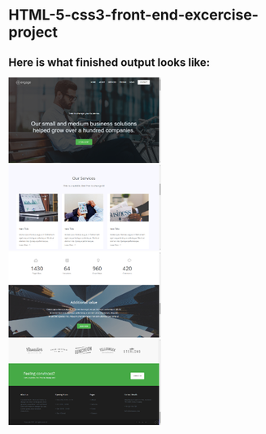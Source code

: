 # HTML-5-css3-front-end-excercise-project
## Here is what finished output looks like:
<img src="images/1.PNG" width= "300">
<img src="images/2.png" width= "300">
<img src="images/3.png" width= "300">
<img src="images/4.png" width= "300">
